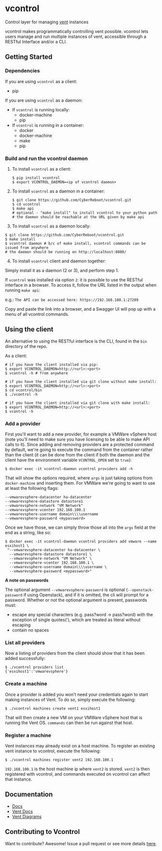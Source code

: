 # vcontrol
Control layer for managing [vent](https://github.com/CyberReboot/vent) instances

vcontrol makes programmatically controlling vent possible. vcontrol lets users manage and run multiple instances of vent, accessible through a RESTful Interface and/or a CLI.

## Getting Started

### Dependencies

If you are using `vcontrol` as a client:
  * pip

If you are using `vcontrol` as a daemon:
  - If `vcontrol` is running locally:
    * docker-machine
    * pip
  - If `vcontrol` is running in a container:
    * docker
    * docker-machine
    * make
    * pip

### Build and run the vcontrol daemon

1. To install `vcontrol` as a client:

   ```
   $ pip install vcontrol
   $ export VCONTROL_DAEMON=<ip of vcontrol daemon>
   ```

2. To install `vcontrol` as a daemon in a container:

   ```
   $ git clone https://github.com/CyberReboot/vcontrol.git
   $ cd vcontrol
   $ make api
   # optional - "make install" to install vcontrol to your python path
   # the daemon should be reachable at the URL given by make api
   ```

3. To install `vcontrol` as a daemon locally:

  ```
  $ git clone https://github.com/CyberReboot/vcontrol.git
  $ make install
  $ vcontrol daemon # b/c of make install, vcontrol commands can be issued from anywhere
  # the daemon should be running on http://localhost:8080/
  ```

4. To install `vcontrol` client and daemon together:

  Simply install it as a daemon (2 or 3), and perform step 1.

If `vcontrol` was installed via option `2`: it is possible to use the RESTful interface in a browser. To access it, follow the URL listed in the output when running `make api`:

e.g.: `The API can be accessed here: https://192.168.100.1:27209`

Copy and paste the link into a browser, and a Swagger UI will pop up with a menu of all vcontrol commands.

## Using the client

An alternative to using the RESTful interface is the CLI, found in the `bin` directory of the repo.

As a client:
```
# if you have the client installed via pip:
$ export VCONTROL_DAEMON=http://<url>:<port>
$ vcontrol -h # from anywhere

# if you have the client installed via git clone without make install:
$ export VCONTROL_DAEMON=http://<url>:<port>
$ cd vcontrol/bin
$ ./vcontrol -h

# if you have the client installed via git clone with make install:
$ export VCONTROL_DAEMON=http://<url>:<port>
$ vcontrol -h
```

### Add a provider

First you'll want to add a new provider, for example a VMWare vSphere host (note you'll need to make sure you have licensing to be able to make API calls to it).  Since adding and removing providers are a protected command by default, we're going to execute the command from the container rather than the client (it can be done from the client if both the daemon and the client have the environment variable `VCONTROL_OPEN` set to `true`):
```
$ docker exec -it vcontrol-daemon vcontrol providers add -h
```

That will show the options required, where `args` is just taking options from `docker-machine` and inserting them.  For VMWare we're going to want to use at least the following flags:
```
--vmwarevsphere-datacenter ha-datacenter
--vmwarevsphere-datastore datastore1
--vmwarevsphere-network "VM Network"
--vmwarevsphere-vcenter 192.168.100.1
--vmwarevsphere-username domain\\\\username
--vmwarevsphere-password <mypassword>
```

Once we have those, we can simply throw those all into the `args` field at the end as a string, like so:
```
$ docker exec -it vcontrol-daemon vcontrol providers add vmware --name esxihost1 \
 "--vmwarevsphere-datacenter ha-datacenter \
  --vmwarevsphere-datastore datastore1 \
  --vmwarevsphere-network "VM Network" \
  --vmwarevsphere-vcenter 192.168.100.1 \
  --vmwarevsphere-username domain\\\\username \
  --vmwarevsphere-password <mypassword>"
```

**A note on passwords**

The optional argument `--vmwarevsphere-password` is optional (`--openstack-password` if using Openstack), and if it is omitted, the cli will prompt for a password. Whether or not the optional argument is present, passwords must:
* escape any special characters (e.g. pass?word -> pass\?word) with the exception of single quotes('), which are treated as literal without escaping
* contain no spaces

### List all providers

Now a listing of providers from the client should show that it has been added successfully:
```
$ ./vcontrol providers list
{'esxihost1':'vmwarevsphere'}
```
### Create a machine

Once a provider is added you won't need your credentials again to start making instances of Vent.  To do so, simply execute the following:
```
$ ./vcontrol machines create vent1 esxihost1
```

That will then create a new VM on your VMWare vSphere host that is running the Vent OS.  `commands` can then be run against that host.

### Register a machine

Vent instances may already exist on a host machine. To register an existing vent instance to vcontrol, execute the following:
```
$ ./vcontrol machines register vent2 192.168.100.1
```

`192.168.100.1` is the host machine ip where `vent2` is stored. `vent2` is then registered with vcontrol, and commands executed on vcontrol can affect that instance.


## Documentation
- [Docs](https://github.com/CyberReboot/vcontrol/tree/master/docs)
- [Vent Docs](https://github.com/CyberReboot/vent/tree/master/docs)
- [Vent Diagrams](https://github.com/CyberReboot/vent/tree/master/docs/images)

## Contributing to Vcontrol

Want to contribute?  Awesome!  Issue a pull request or see more details [here](https://github.com/CyberReboot/vcontrol/blob/master/CONTRIBUTING.md).
